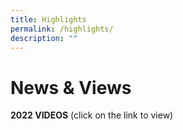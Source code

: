 ```yaml
---
title: Highlights
permalink: /highlights/
description: ""
---
```

# **News & Views**
**2022 VIDEOS** (click on the link to view)
